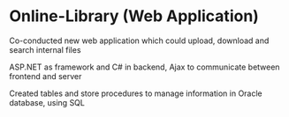 Online-Library (Web Application)
================================

Co-conducted new web application which could upload, download and search internal files

ASP.NET as framework and C# in backend, Ajax to communicate between frontend and server

Created tables and store procedures to manage information in Oracle database, using SQL
